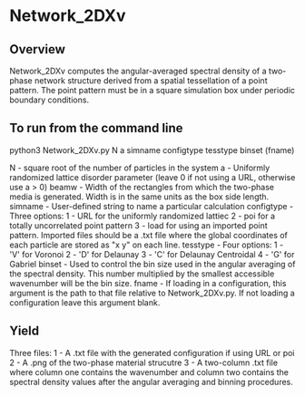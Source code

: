 # Network_2DXv

## Overview
Network_2DXv computes the angular-averaged spectral density of a two-phase network structure derived from a spatial tessellation of a point pattern. The point pattern must be in a square simulation box under periodic boundary conditions.

## To run from the command line
python3 Network_2DXv.py N a simname configtype tesstype binset (fname)

N - square root of the number of particles in the system
a - Uniformly randomized lattice disorder parameter (leave 0 if not using a URL, otherwise use a > 0)
beamw - Width of the rectangles from which the two-phase media is generated. Width is in the same units as the box side length.
simname - User-defined string to name a particular calculation
configtype - Three options:
	1 - URL for the uniformly randomized lattiec
	2 - poi for a totally uncorrelated point pattern
	3 - load for using an imported point pattern. Imported files should be a .txt file where the global coordinates of each particle are stored as "x y" on each line.
tesstype - Four options:
	1 - 'V' for Voronoi
	2 - 'D' for Delaunay
	3 - 'C' for Delaunay Centroidal
	4 - 'G' for Gabriel
binset - Used to control the bin size used in the angular averaging of the spectral density. This number multiplied by the smallest accessible wavenumber will be the bin size.
fname - If loading in a configuration, this argument is the path to that file relative to Network_2DXv.py. If not loading a configuration leave this argument blank.

## Yield
Three files:
1 - A .txt file with the generated configuration if using URL or poi
2 - A .png of the two-phase material strucutre
3 - A two-column .txt file where column one contains the wavenumber and column two contains the spectral density values after the angular averaging and binning procedures. 
